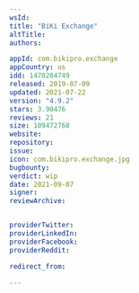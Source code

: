 ```yaml
---
wsId: 
title: "BiKi Exchange"
altTitle: 
authors:

appId: com.bikipro.exchange
appCountry: us
idd: 1470204749
released: 2019-07-09
updated: 2021-07-22
version: "4.9.2"
stars: 3.90476
reviews: 21
size: 109472768
website: 
repository: 
issue: 
icon: com.bikipro.exchange.jpg
bugbounty: 
verdict: wip
date: 2021-09-07
signer: 
reviewArchive:


providerTwitter: 
providerLinkedIn: 
providerFacebook: 
providerReddit: 

redirect_from:

---
```



